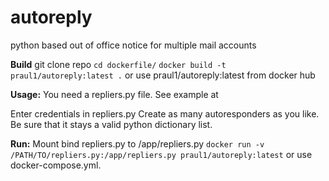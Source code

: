 # autoreply
python based out of office notice for multiple mail accounts

**Build**
git clone repo
    `cd dockerfile/`
    `docker build -t praul1/autoreply:latest .`
or use praul1/autoreply:latest from docker hub

**Usage:**
You need a repliers.py file. See example at 

Enter credentials in repliers.py
Create as many autoresponders as you like. Be sure that it stays a valid python dictionary list.

**Run:**
Mount bind repliers.py to /app/repliers.py
    `docker run -v /PATH/TO/repliers.py:/app/repliers.py praul1/autoreply:latest`
or use docker-compose.yml.

